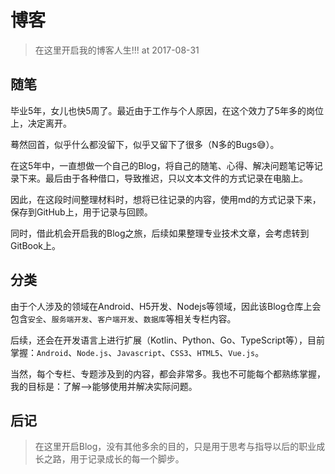 # 博客


> 在这里开启我的博客人生!!! at 2017-08-31


## 随笔

毕业5年，女儿也快5周了。最近由于工作与个人原因，在这个效力了5年多的岗位上，决定离开。

蓦然回首，似乎什么都没留下，似乎又留下了很多（N多的Bugs😅）。

在这5年中，一直想做一个自己的Blog，将自己的随笔、心得、解决问题笔记等记录下来。最后由于各种借口，导致推迟，只以文本文件的方式记录在电脑上。

因此，在这段时间整理材料时，想将已往记录的内容，使用md的方式记录下来，保存到GitHub上，用于记录与回顾。

同时，借此机会开启我的Blog之旅，后续如果整理专业技术文章，会考虑转到GitBook上。


## 分类

由于个人涉及的领域在Android、H5开发、Nodejs等领域，因此该Blog仓库上会包含`安全`、`服务端开发`、`客户端开发`、`数据库`等相关专栏内容。

后续，还会在开发语言上进行扩展（Kotlin、Python、Go、TypeScript等），目前掌握：`Android`、`Node.js`、`Javascript`、`CSS3`、`HTML5`、`Vue.js`。

当然，每个专栏、专题涉及到的内容，都会非常多。我也不可能每个都熟练掌握，我的目标是：了解-->能够使用并解决实际问题。



## 后记

> 在这里开启Blog，没有其他多余的目的，只是用于思考与指导以后的职业成长之路，用于记录成长的每一个脚步。